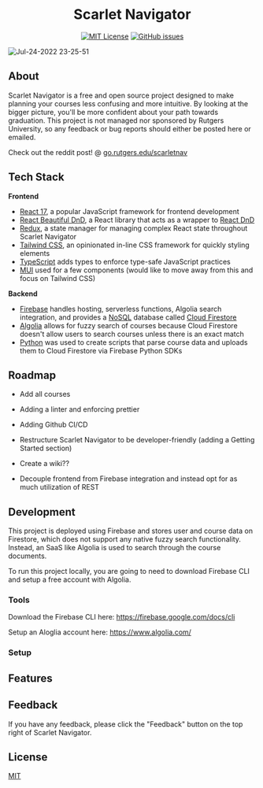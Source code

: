 # <h1 align="center">Scarlet Navigator</h1>

<div align="center">
  
 <a href="">[![MIT License](https://img.shields.io/badge/License-MIT-green.svg)](https://choosealicense.com/licenses/mit/)</a>
 <a href="">[![GitHub issues](https://img.shields.io/github/issues/kevinmonisit/Scarlet-Navigator)](https://github.com/kevinmonisit/Scarlet-Navigator/issues)</a>
  
</div>

![Jul-24-2022 23-25-51](https://user-images.githubusercontent.com/7038712/183774963-b091457b-9010-4d57-8a66-e46ace5b7c76.gif)

## About
Scarlet Navigator is a free and open source project designed to make planning your courses less confusing and more intuitive. By looking at the bigger picture, you'll be more confident about your path towards graduation. This project is not managed nor sponsored by Rutgers University, so any feedback or bug reports should either be posted here or emailed.

Check out the reddit post! @ [go.rutgers.edu/scarletnav](https://go.rutgers.edu/scarletnav)

## Tech Stack

**Frontend**
- [React 17](https://react.dev/), a popular JavaScript framework for frontend development
- [React Beautiful DnD](https://github.com/atlassian/react-beautiful-dnd), a React library that acts as a wrapper to [React DnD](https://react-dnd.github.io/react-dnd/about)
- [Redux](https://redux.js.org/), a state manager for managing complex React state throughout Scarlet Navigator
- [Tailwind CSS](https://tailwindcss.com/), an opinionated in-line CSS framework for quickly styling elements 
- [TypeScript](https://www.typescriptlang.org/) adds types to enforce type-safe JavaScript practices
- [MUI](https://mui.com/) used for a few components (would like to move away from this and focus on Tailwind CSS)

**Backend**

- [Firebase](https://firebase.google.com/) handles hosting, serverless functions, Algolia search integration, and provides a [NoSQL](https://en.wikipedia.org/wiki/NoSQL) database called [Cloud Firestore](https://firebase.google.com/docs/firestore)
- [Algolia](https://www.algolia.com/) allows for fuzzy search of courses because Cloud Firestore doesn't allow users to search courses unless there is an exact match
- [Python](https://www.python.org/) was used to create scripts that parse course data and uploads them to Cloud Firestore via Firebase Python SDKs

## Roadmap

- Add all courses

- Adding a linter and enforcing prettier

- Adding Github CI/CD

- Restructure Scarlet Navigator to be developer-friendly (adding a Getting Started section)

- Create a wiki??

- Decouple frontend from Firebase integration and instead opt for as much utilization of REST


## Development

This project is deployed using Firebase and stores user and course data on Firestore, which does not support any native
fuzzy search functionality. Instead, an SaaS like Algolia is used to search through the course documents.

To run this project locally, you are going to need to download Firebase CLI and setup a free account with Algolia.

### Tools
Download the Firebase CLI here: https://firebase.google.com/docs/cli

Setup an Aloglia account here: https://www.algolia.com/

### Setup


## Features


## Feedback

If you have any feedback, please click the "Feedback" button on the top right of Scarlet Navigator.

## License

[MIT](https://choosealicense.com/licenses/mit/)

